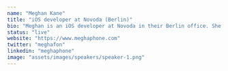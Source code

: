```yaml
---
name: "Meghan Kane"
title: "iOS developer at Novoda (Berlin)"
bio: "Meghan is an iOS developer at Novoda in their Berlin office. She is the co-creator and instructor of a Udacity course on Core ML. When not coding, she can usually be found reading at a coffee shop or cycling. In her former life, she lived in the US and studied Mathematics & CS at MIT."
status: "live"
website: "https://www.meghaphone.com"
twitter: "meghafon"
linkedin: "meghaphone"
image: "assets/images/speakers/speaker-1.png"
---
```

